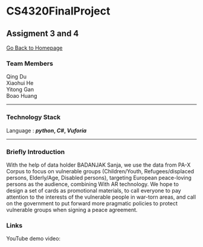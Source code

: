 # CS4320FinalProject
## Assigment 3 and 4<br>
[Go Back to Homepage](https://github.com/BoXun97/DS4D_GroupProject)
### Team Members
Qing Du<br>
Xiaohui He<br>
Yitong Gan<br>
Boao Huang<br>
***

### Technology Stack 
Language : ***python*, *C#*, *Vuforia*** 
***

### Briefly Introduction 
With the help of data holder BADANJAK Sanja, we use the data from PA-X Corpus to focus on vulnerable groups (Children/Youth, Refugees/displaced persons, Elderly/Age, Disabled persons), targeting European peace-loving persons as the audience, combining With AR technology. We hope to design a set of cards as promotional materials, to call everyone to pay attention to the interests of the vulnerable people in war-torn areas, and call on the government to put forward more pragmatic policies to protect vulnerable groups when signing a peace agreement.

### Links 
YouTube demo video:  <br>
